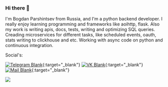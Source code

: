 ### Hi there 👋

I'm Bogdan Parshintsev from Russia, and I'm a python backend developer. I really enjoy learning programming and frameworks like aoihttp, flask. Also my work is writing apis, docs, tests, writing and optimizing SQL queries. Creading microservices for different tasks, like scheduled events, oauth, stats writing to clickhouse and etc. Working with async code on python and continuous integration.

Social's:


[![Telegram Blank](https://img.shields.io/badge/Bogdan%20Parshintsev-41454a?&logo=telegram&logoColor=ffffff)](https://t.me/bparshintsev){:target="_blank"}
[![VK Blank](https://img.shields.io/badge/%D0%91%D0%BE%D0%B3%D0%B4%D0%B0%D0%BD%20%D0%9F%D0%B0%D1%80%D1%88%D0%B8%D0%BD%D1%86%D0%B5%D0%B2-4680C2?logo=vk&logoColor=ffffff)](https://vk.com/bparshintsev){:target="_blank"}
[![Mail Blank](https://img.shields.io/badge/bparshintsev@bk.ru-ea4335?&logo=gmail&logoColor=ffffff)](mailto:bparshintsev@bk.ru){:target="_blank"}

<img src="https://img.shields.io/github/stars/bparshintsev">
